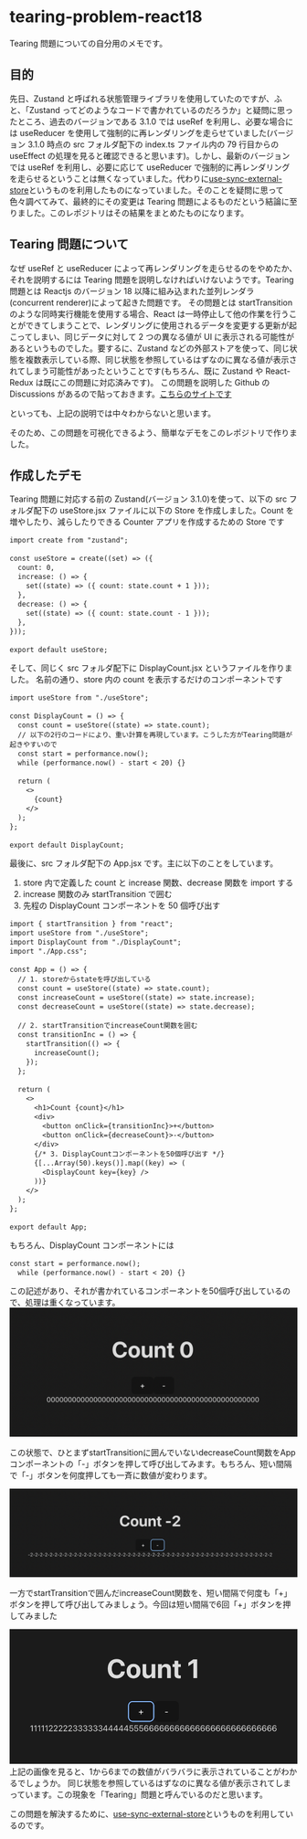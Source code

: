 # tearing-problem-react18

Tearing 問題についての自分用のメモです。

## 目的

先日、Zustand と呼ばれる状態管理ライブラリを使用していたのですが、ふと、「Zustand ってどのようなコードで書かれているのだろうか」と疑問に思ったところ、過去のバージョンである 3.1.0 では useRef を利用し、必要な場合には useReducer を使用して強制的に再レンダリングを走らせていました(バージョン 3.1.0 時点の src フォルダ配下の index.ts ファイル内の 79 行目からの useEffect の処理を見ると確認できると思います)。しかし、最新のバージョンでは useRef を利用し、必要に応じて useReducer で強制的に再レンダリングを走らせるということは無くなっていました。代わりに[use-sync-external-store](https://www.npmjs.com/package/use-sync-external-store)というものを利用したものになっていました。そのことを疑問に思って色々調べてみて、最終的にその変更は Tearing 問題によるものだという結論に至りました。このレポジトリはその結果をまとめたものになります。

## Tearing 問題について

なぜ useRef と useReducer によって再レンダリングを走らせるのをやめたか、それを説明するには Tearing 問題を説明しなければいけないようです。Tearing 問題とは Reactjs のバージョン 18 以降に組み込まれた並列レンダラ(concurrent renderer)によって起きた問題です。
その問題とは startTransition のような同時実行機能を使用する場合、React は一時停止して他の作業を行うことができてしまうことで、レンダリングに使用されるデータを変更する更新が起こってしまい、同じデータに対して 2 つの異なる値が UI に表示される可能性があるというものでした。要するに、Zustand などの外部ストアを使って、同じ状態を複数表示している際、同じ状態を参照しているはずなのに異なる値が表示されてしまう可能性があったということです(もちろん、既に Zustand や React-Redux は既にこの問題に対応済みです)。
この問題を説明した Github の Discussions があるので貼っておきます。[こちらのサイトです](https://github.com/reactwg/react-18/discussions/69)

といっても、上記の説明では中々わからないと思います。

そのため、この問題を可視化できるよう、簡単なデモをこのレポジトリで作りました。

## 作成したデモ

Tearing 問題に対応する前の Zustand(バージョン 3.1.0)を使って、以下の src フォルダ配下の useStore.jsx ファイルに以下の Store を作成しました。Count を増やしたり、減らしたりできる Counter アプリを作成するための Store です

```
import create from "zustand";

const useStore = create((set) => ({
  count: 0,
  increase: () => {
    set((state) => ({ count: state.count + 1 }));
  },
  decrease: () => {
    set((state) => ({ count: state.count - 1 }));
  },
}));

export default useStore;
```

そして、同じく src フォルダ配下に DisplayCount.jsx というファイルを作りました。
名前の通り、store 内の count を表示するだけのコンポーネントです

```
import useStore from "./useStore";

const DisplayCount = () => {
  const count = useStore((state) => state.count);
  // 以下の2行のコードにより、重い計算を再現しています。こうした方がTearing問題が起きやすいので
  const start = performance.now();
  while (performance.now() - start < 20) {}

  return (
    <>
      {count}
    </>
  );
};

export default DisplayCount;
```

最後に、src フォルダ配下の App.jsx です。主に以下のことをしています。

1. store 内で定義した count と increase 関数、decrease 関数を import する
2. increase 関数のみ startTransition で囲む
3. 先程の DisplayCount コンポーネントを 50 個呼び出す

```
import { startTransition } from "react";
import useStore from "./useStore";
import DisplayCount from "./DisplayCount";
import "./App.css";

const App = () => {
  // 1. storeからstateを呼び出している
  const count = useStore((state) => state.count);
  const increaseCount = useStore((state) => state.increase);
  const decreaseCount = useStore((state) => state.decrease);

  // 2. startTransitionでincreaseCount関数を囲む
  const transitionInc = () => {
    startTransition(() => {
      increaseCount();
    });
  };

  return (
    <>
      <h1>Count {count}</h1>
      <div>
        <button onClick={transitionInc}>+</button>
        <button onClick={decreaseCount}>-</button>
      </div>
      {/* 3. DisplayCountコンポーネントを50個呼び出す */}
      {[...Array(50).keys()].map((key) => (
        <DisplayCount key={key} />
      ))}
    </>
  );
};

export default App;
```

もちろん、DisplayCount コンポーネントには

```
const start = performance.now();
  while (performance.now() - start < 20) {}
```
この記述があり、それが書かれているコンポーネントを50個呼び出しているので、処理は重くなっています。
![最終的に画面に出力される画像](./screenshots/Count.png)

この状態で、ひとまずstartTransitionに囲んでいないdecreaseCount関数をAppコンポーネントの「-」ボタンを押して呼び出してみます。もちろん、短い間隔で「-」ボタンを何度押しても一斉に数値が変わります。

![decreaseCountを呼び出した後の画像](./screenshots/Decrease.png)

一方でstartTransitionで囲んだincreaseCount関数を、短い間隔で何度も「+」ボタンを押して呼び出してみましょう。今回は短い間隔で6回「+」ボタンを押してみました

![increaseCountを呼び出した後の画像](./screenshots/IncreaseCount.png)
上記の画像を見ると、1から6までの数値がバラバラに表示されていることがわかるでしょうか。
同じ状態を参照しているはずなのに異なる値が表示されてしまっています。この現象を「Tearing」問題と呼んでいるのだと思います。

この問題を解決するために、[use-sync-external-store](https://www.npmjs.com/package/use-sync-external-store)というものを利用しているのです。
